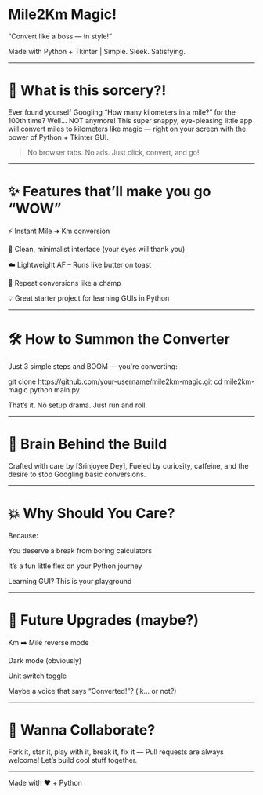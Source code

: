 # Mile2Km Magic!

“Convert like a boss — in style!”

Made with Python + Tkinter | Simple. Sleek. Satisfying.


---

# 🚀 What is this sorcery?!

Ever found yourself Googling “How many kilometers in a mile?” for the 100th time?
Well… NOT anymore! This super snappy, eye-pleasing little app will convert miles to kilometers like magic — right on your screen with the power of Python + Tkinter GUI.

> No browser tabs. No ads. Just click, convert, and go!




---

# ✨ Features that’ll make you go “WOW”

⚡️ Instant Mile ➜ Km conversion

🎯 Clean, minimalist interface (your eyes will thank you)

☁️ Lightweight AF – Runs like butter on toast

🔁 Repeat conversions like a champ

💡 Great starter project for learning GUIs in Python



---



# 🛠️ How to Summon the Converter

Just 3 simple steps and BOOM — you're converting:

git clone https://github.com/your-username/mile2km-magic.git
cd mile2km-magic
python main.py

That’s it. No setup drama. Just run and roll.


---

# 🧠 Brain Behind the Build

Crafted with care by [Srinjoyee Dey],
Fueled by curiosity, caffeine, and the desire to stop Googling basic conversions.


---

# 💥 Why Should You Care?

Because:

You deserve a break from boring calculators

It’s a fun little flex on your Python journey

Learning GUI? This is your playground



---

# 🌟 Future Upgrades (maybe?)

Km ➡️ Mile reverse mode

Dark mode (obviously)

Unit switch toggle

Maybe a voice that says “Converted!”? (jk... or not?)



---

# 🤝 Wanna Collaborate?

Fork it, star it, play with it, break it, fix it —
Pull requests are always welcome! Let’s build cool stuff together.


---



Made with ❤️ + Python
